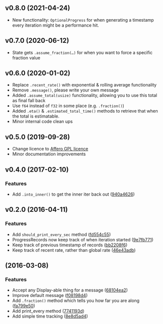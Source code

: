 ## v0.8.0 (2021-04-24)

* New functionality: `OptionalProgress` for when generating a timestamp every iteration might be a performance hit.

## v0.7.0 (2020-06-12)

* State gets `.assume_fraction(…)` for when you want to force a specific fraction value

## v0.6.0 (2020-01-02)

* Replace `.recent_rate()` with exponential & rolling average functionality
* Remove `.message()`, please write your own message
* Added `.assume_total(usize)` functionality, allowing you to use this total as final fall back
* Use `f64` instead of `f32` in some place (e.g. `.fraction()`)
* Added `.eta()` & `.estimated_total_time()` methods to retrieve that when the
  total is estimatable.
* Minor internal code clean ups

## v0.5.0 (2019-09-28)

* Change licence to [Affero GPL licence](LICENCE)
* Minor documentation improvements

## v0.4.0 (2017-02-10)

### Features

* Add `.into_inner()` to get the inner iter back out ([940a4626](940a4626))


## v0.2.0 (2016-04-11)

### Features

* Add `should_print_every_sec` method ([fd554c55](fd554c55))
* ProgressRecords now keep track of when iteration started ([9e7fb771](9e7fb771))
* Keep track of previous timestamp of records ([bb2208f6](bb2208f6))
* Keep track of recent rate, rather than global rate ([46e43adb](46e43adb))


##  (2016-03-08)

### Features

* Accept any Display-able thing for a message ([68104ea2](68104ea2))
* Improve default message ([f08198d4](f08198d4))
* Add `.fraction()` method which tells you how far you are along ([fa799e50](fa799e50))
* Add print_every method ([7741193d](7741193d))
* Add simple time tracking ([8e8d5ad4](8e8d5ad4))
